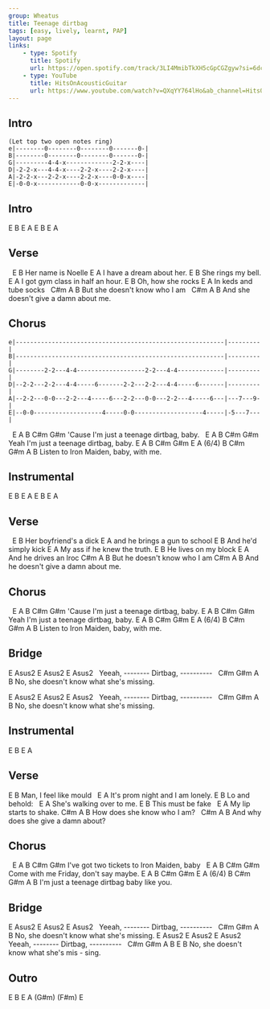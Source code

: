 ```yaml
---
group: Wheatus
title: Teenage dirtbag
tags: [easy, lively, learnt, PAP]
layout: page
links:
    - type: Spotify
      title: Spotify
      url: https://open.spotify.com/track/3LI4MmibTkXH5cGpCGZgyw?si=6dcc7c79827a418d
    - type: YouTube
      title: HitsOnAcousticGuitar
      url: https://www.youtube.com/watch?v=QXqYY764lHo&ab_channel=HitsOnAcousticGuitar
---
```


## Intro

```
(Let top two open notes ring)
e|--------0--------0--------0-------0-|
B|--------0--------0--------0-------0-|
G|---------4-4-x-------------2-2-x----|
D|-2-2-x---4-4-x----2-2-x----2-2-x----|
A|-2-2-x---2-2-x----2-2-x----0-0-x----|
E|-0-0-x------------0-0-x-------------|
```

## Intro

E B E A E B E A

## Verse

&nbsp;   E          B
Her name is Noelle
E            A
I have a dream about her.
E             B
She rings my bell.
      E              A
I got gym class in half an hour.
E            B
Oh, how she rocks
   E              A
In keds and tube socks
&nbsp;   C#m          A          B
But she doesn't know who I am
&nbsp;   C#m          A      B
And she doesn't give a damn about me.

## Chorus

```
e|----------------------------------------------------------|---------|
B|----------------------------------------------------------|---------|
G|--------2-2---4-4-------------------2-2---4-4-------------|---------|
D|--2-2---2-2---4-4-----6-------2-2---2-2---4-4-----6-------|---------|
A|--2-2---0-0---2-2---4-----6---2-2---0-0---2-2---4-----6---|---7---9-|
E|--0-0-------------------4-----0-0-------------------4-----|-5---7---|
```

&nbsp;      E          A         B      C#m    G#m
'Cause I'm just a teenage dirtbag, baby.
&nbsp;    E          A         B      C#m     G#m
Yeah I'm just a teenage dirtbag, baby.
E         A       B    C#m   G#m   E  A (6/4) B C#m G#m A B
Listen to Iron Maiden, baby, with me.

## Instrumental

E B E A E B E A

## Verse

&nbsp;   E           B
Her boyfriend's a dick
E            A
and he brings a gun to school
E             B
And he'd simply kick
  E              A
My ass if he knew the truth.
E            B
He lives on my block
E            A
And he drives an Iroc
    C#m          A          B
But he doesn't know who I am
    C#m          A          B
And he doesn't give a damn about me.

## Chorus

&nbsp;      E          A         B      C#m    G#m
'Cause I'm just a teenage dirtbag, baby.
     E          A         B      C#m     G#m
Yeah I'm just a teenage dirtbag, baby.
E         A       B    C#m   G#m   E  A (6/4) B C#m G#m A B
Listen to Iron Maiden, baby, with me.

## Bridge

E  Asus2    E   Asus2         E    Asus2
&nbsp;       Yeeah, -------- Dirtbag, ----------
&nbsp;   C#m      G#m     A           B
No, she doesn't know what she's missing.

E  Asus2    E   Asus2         E    Asus2
&nbsp;       Yeeah, -------- Dirtbag, ----------
&nbsp;   C#m      G#m     A           B
No, she doesn't know what she's missing.

## Instrumental

E B E A

## Verse

E             B
Man, I feel like mould
&nbsp; E              A
It's prom night and I am lonely.
E             B
Lo and behold:
&nbsp; E              A
She's walking over to me.
E             B
This must be fake
&nbsp; E              A
My lip starts to shake.
C#m          A          B
How does she know who I am?
&nbsp;   C#m          A          B
And why does she give a damn about?

## Chorus

&nbsp;      E          A         B      C#m    G#m
I've got two tickets to Iron Maiden, baby
&nbsp;   E          A         B      C#m     G#m
Come with me Friday, don't say maybe.
E         A       B    C#m   G#m   E  A (6/4) B C#m G#m A B
I'm just a teenage dirtbag baby like you.

## Bridge

E  Asus2    E   Asus2         E    Asus2
&nbsp;       Yeeah, -------- Dirtbag, ----------
&nbsp;   C#m      G#m     A           B
No, she doesn't know what she's missing.
E  Asus2    E   Asus2         E    Asus2
&nbsp;       Yeeah, -------- Dirtbag, ----------
&nbsp;   C#m      G#m     A        B     E     B
No, she doesn't know what she's     mis - sing.

## Outro

E B E    A (G#m) (F#m) E
